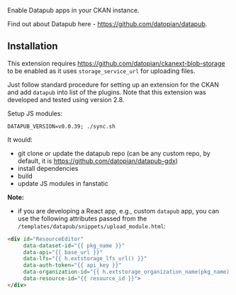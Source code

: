 Enable Datapub apps in your CKAN instance.

Find out about Datapub here - https://github.com/datopian/datapub.

## Installation

This extension requires https://github.com/datopian/ckanext-blob-storage to be enabled as it uses `storage_service_url` for uploading files.

Just follow standard procedure for setting up an extension for the CKAN and add `datapub` into list of the plugins. Note that this extension was developed and tested using version 2.8.

Setup JS modules:

```
DATAPUB_VERSION=v0.0.39; ./sync.sh
```

It would:

* git clone or update the datapub repo (can be any custom repo, by default, it is https://github.com/datopian/datapub-gdx)
* install dependencies
* build
* update JS modules in fanstatic

**Note:**

- if you are developing a React app, e.g., custom `datapub` app, you can use the following attributes passed from the `/templates/datapub/snippets/upload_module.html`:

```html
<div id="ResourceEditor"
     data-dataset-id="{{ pkg_name }}"
     data-api="{{ base_url }}"
     data-lfs="{{ h.extstorage_lfs_url() }}"
     data-auth-token="{{ api_key }}"
     data-organization-id="{{ h.extstorage_organization_name(pkg_name) }}"
     data-resource-id="{{ resource_id }}">
</div>
```
